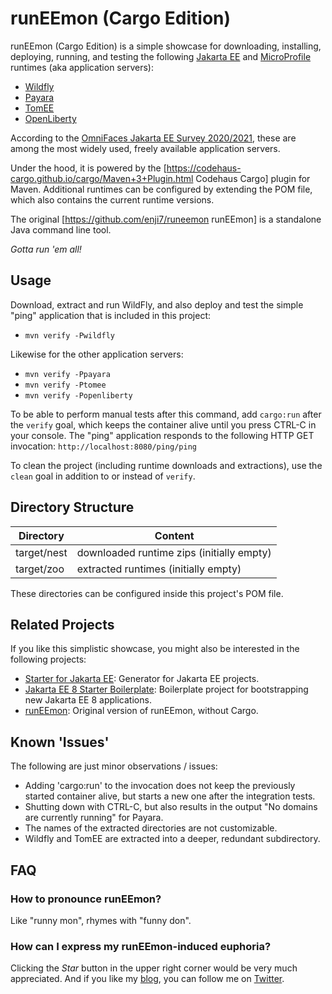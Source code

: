 # runEEmon (Cargo Edition)

runEEmon (Cargo Edition) is a simple showcase for downloading, installing, deploying, running, and testing the following [Jakarta EE](https://jakarta.ee) and [MicroProfile](https://microprofile.io) runtimes (aka application servers):

 * [Wildfly](https://www.wildfly.org/)
 * [Payara](https://www.payara.fish/)
 * [TomEE](https://tomee.apache.org/)
 * [OpenLiberty](https://openliberty.io/)

According to the [OmniFaces Jakarta EE Survey 2020/2021](https://arjan-tijms.omnifaces.org/2021/02/jakarta-ee-survey-20202021-results.html), these are among the most widely used, freely available application servers.

Under the hood, it is powered by the [https://codehaus-cargo.github.io/cargo/Maven+3+Plugin.html Codehaus Cargo] plugin for Maven. Additional runtimes can be configured by extending the POM file, which also contains the current runtime versions.

The original [https://github.com/enji7/runeemon runEEmon] is a standalone Java command line tool.

*Gotta run 'em all!*

## Usage

Download, extract and run WildFly, and also deploy and test the simple "ping" application that is included in this project: 

 * `mvn verify -Pwildfly`

Likewise for the other application servers:

 * `mvn verify -Ppayara`
 * `mvn verify -Ptomee`
 * `mvn verify -Popenliberty`

To be able to perform manual tests after this command, add `cargo:run` after the `verify` goal, which keeps the container alive until you press CTRL-C in your console. The "ping" application responds to the following HTTP GET invocation: `http://localhost:8080/ping/ping`

To clean the project (including runtime downloads and extractions), use the `clean` goal in addition to or instead of `verify`.

## Directory Structure

| Directory | Content |
| --- | --- |
| target/nest | downloaded runtime zips (initially empty) |
| target/zoo | extracted runtimes (initially empty) |

These directories can be configured inside this project's POM file.

## Related Projects

If you like this simplistic showcase, you might also be interested in the following projects:

 * [Starter for Jakarta EE](https://start.jakarta.ee/): Generator for Jakarta EE projects.
 * [Jakarta EE 8 Starter Boilerplate](https://github.com/hantsy/jakartaee8-starter-boilerplate): Boilerplate project for bootstrapping new Jakarta EE 8 applications.
 * [runEEmon](https://github.com/enji7/runeemon): Original version of runEEmon, without Cargo.

## Known 'Issues'

The following are just minor observations / issues:

 * Adding 'cargo:run' to the invocation does not keep the previously started container alive, but starts a new one after the integration tests.
 * Shutting down with CTRL-C, but also results in the output "No domains are currently running" for Payara.
 * The names of the extracted directories are not customizable.
 * Wildfly and TomEE are extracted into a deeper, redundant subdirectory.

## FAQ

### How to pronounce runEEmon?

Like "runny mon", rhymes with "funny don".

### How can I express my runEEmon-induced euphoria?

Clicking the *Star* button in the upper right corner would be very much appreciated. And if you like my [blog](https://enji.systems), you can follow me on [Twitter](https://twitter.com/EnjiSystems).
 